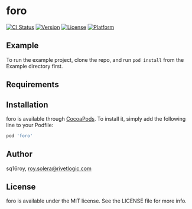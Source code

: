 # foro

[![CI Status](https://img.shields.io/travis/sq16roy/foro.svg?style=flat)](https://travis-ci.org/sq16roy/foro)
[![Version](https://img.shields.io/cocoapods/v/foro.svg?style=flat)](https://cocoapods.org/pods/foro)
[![License](https://img.shields.io/cocoapods/l/foro.svg?style=flat)](https://cocoapods.org/pods/foro)
[![Platform](https://img.shields.io/cocoapods/p/foro.svg?style=flat)](https://cocoapods.org/pods/foro)

## Example

To run the example project, clone the repo, and run `pod install` from the Example directory first.

## Requirements

## Installation

foro is available through [CocoaPods](https://cocoapods.org). To install
it, simply add the following line to your Podfile:

```ruby
pod 'foro'
```

## Author

sq16roy, roy.solera@rivetlogic.com

## License

foro is available under the MIT license. See the LICENSE file for more info.
